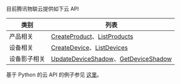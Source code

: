 目前腾讯物联云提供如下云 API

| 类别     | 列表                                       |
| ------ | ---------------------------------------- |
| 产品相关   | [CreateProduct](https://cloud.tencent.com/document/product/634/12051)、[ListProducts](https://cloud.tencent.com/document/product/634/12054)     |
| 设备相关   | [CreateDevice](https://cloud.tencent.com/document/product/634/12050)、[ListDevices](https://cloud.tencent.com/document/product/634/12053)      |
| 设备影子相关 | [UpdateDeviceShadow](https://cloud.tencent.com/document/product/634/12055)、[GetDeviceShadow](https://cloud.tencent.com/document/product/634/12052)|

基于 Python 的云 API 的例子参见 [这里](http://qzonestyle.gtimg.cn/qzone/vas/opensns/res/doc/iothub_RestAPI_python.zip)。
